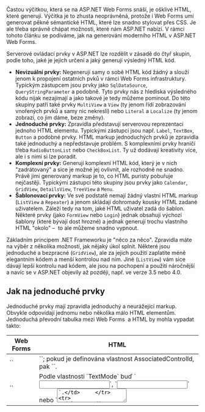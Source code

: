 <!-- dcterms:identifier = aspnetcz#304 -->
<!-- dcterms:title = Optimalizace HTML v ASP.NET Web Forms -->
<!-- dcterms:abstract = Častou výčitkou, která se na ASP.NET Web Forms snáší, je ošklivé HTML, které generují. Výčitka je to zhusta neoprávněná, protože i Web Forms umí generovat pěkné sémantické HTML, které lze snadno stylovat přes CSS. Je ale třeba správně chápat možnosti, které nám ASP.NET nabízí. V rámci tohoto článku se podíváme, jak na generování moderního HTML v ASP.NET Web Forms. -->
<!-- np9:categoryId = 1 -->
<!-- x4w:category = Tipy, triky -->
<!-- np9:authorId = 1 -->
<!-- np9:authorEmail = michal.valasek@altairis.cz -->
<!-- dcterms:creator = Michal Altair Valášek -->
<!-- dcterms:created = 2010-10-27T00:14:36.09+02:00 -->
<!-- dcterms:dateAccepted = 2010-10-27T00:14:37.247+02:00 -->
<!-- x4w:pictureWidth = 150 -->
<!-- x4w:pictureHeight = 150 -->
<!-- x4w:pictureUrl = /perex-pictures/20101027-optimalizace-html-v-asp-net-web-forms.jpg -->

Častou výčitkou, která se na ASP.NET Web Forms snáší, je ošklivé HTML, které generují. Výčitka je to zhusta neoprávněná, protože i Web Forms umí generovat pěkné sémantické HTML, které lze snadno stylovat přes CSS. Je ale třeba správně chápat možnosti, které nám ASP.NET nabízí. V rámci tohoto článku se podíváme, jak na generování moderního HTML v ASP.NET Web Forms.

Serverové ovládací prvky v ASP.NET lze rozdělit v zásadě do čtyř skupin, podle toho, jaké je jejich určení a jaký generují výsledný HTML kód.

*   **Nevizuální prvky:** Negenerují samy o sobě HTML kód žádný a slouží jenom k propojení ostatních pvků v rámci Web Forms infrastruktury. Typickým zástupcem jsou prvky jako `SqlDataSource`, `QueryStringParameter` a podobně. Tyto prvky nás z hlediska výsledného kódu nijak nezajímají a jako takové je tedy můžeme pominout. Do této skupiny patří také prvky `MultiView` a `View` (ty jenom řídí zobrazování vnořených prvků a samy nic nekreslí) nebo `Literal` a `Localize` (ty jenom zobrazí, co jim dáme, beze změny). 
*   **Jednoduché prvky:** Zpravidla představují serverovou reprezentaci jednoho HTML elementu. Typickými zástupci jsou např. `Label`, `TextBox`, `Button` a podobné prvky. HTML markup jednoduchých prvků je zpravidla také jednoduchý a nepředstavuje problém. S komplexními prvky hraničí třeba `RadioButtonList` nebo `CheckBoxList`. Ty už dodávají kreativity více, ale i s nimi si lze poradit. 
*   **Komplexní prvky:** Generují komplexní HTML kód, který je v nich "zadrátovaný" a sice je možné jej ovlivnit, ale rozhodně ne snadno. Právě jimi generovaný markup je to, co HTML puristy pobuřuje nejčastěji. Typickými zástupci této skupiny jsou prvky jako `Calendar`, `GridView`, `DetailsView`, `TreeView` a `Menu`. 
*   **Šablonovací prvky:** Ve své podstatě nemají žádný vlastní HTML markup (`ListView` a `Repeater`) a jenom skládají dohromady kousky HTML zadané uživatelem. Záleží tedy na tom, jaké HTML uživatel zadá do šablon. Některé prvky (jako `FormView` nebo `Login`) jednak obsahují výchozí šablony (které bývají dost hrozné) a jednak generují trochu vlastního HTML "okolo" –  to ale můžeme snadno vypnout.   

Základním principem .NET Frameworku je "něco za něco". Zpravidla máte na výběr z několika možností, jak nějaký úkol splnit. Některé jsou jednoduché a bezpracné (`GridView`), ale za jejich použití zaplatíte méně elegantním kódem a menší kontrolou nad ním. Jiné (`ListView`) vám sice dávají lepší kontrolu nad kódem, ale jsou na pochopení a použití náročnější a navíc se v ASP.NET objevily až později, např. ve verze 3.5 nebo 4.0.

## Jak na jednoduché prvky

Jednoduché prvky mají zpravidla jednoduchý a neurážející markup. Obvykle odpovídají jednomu nebo několika málo HTML elementům. Jednoduchá převodní tabulka mezi Web Forms  a HTML by mohla vypadat takto:
  <table><thead>     <tr>       <th>Web Forms</th>        <th>HTML</th>     </tr>   </thead><tbody>     <tr>       <td>`<asp:Label>`</td>        <td>`<span>`; pokud je definována vlastnost AssociatedControlId, pak `<label>`.</td>     </tr>      <tr>       <td>`<asp:TextBox>`</td>        <td>Podle vlastnosti `TextMode` buď `<input type="text">`, `<input type="password">` nebo `<textarea>`.</td>     </tr>      <tr>       <td>`<asp:RadioButton>`</td>        <td>`<input type="radio">`; pokud je definována vlastnost `Text`, tak také `<label>`.</td>     </tr>      <tr>       <td>`<asp:CheckBox>`</td>        <td>`<input type="checkbox">`; pokud je definována vlastnost `Text`, tak také `<label>`.</td>     </tr>      <tr>       <td>`<asp:Button>`</td>        <td>`<input type="submit">`</td>     </tr>      <tr>       <td>`<asp:LinkButton>`</td>        <td>`<a href="…">…</a>`</td>     </tr>      <tr>       <td>`<asp:ImageButton>`</td>        <td>`<input type="image">`</td>     </tr>      <tr>       <td>`<asp:Image>`</td>        <td>`<img src="…">`</td>     </tr>      <tr>       <td>`<asp:HyperLink>`</td>        <td>`<a href="…">…</a>`</td>     </tr>      <tr>       <td>`<asp:DropDownList>`</td>        <td>`<select size="1">`</td>     </tr>      <tr>       <td>`<asp:ListView>`</td>        <td>`<select size="n">`</td>     </tr>      <tr>       <td>`<asp:*Validator>`</td>        <td>`<span>` + validační JavaScript</td>     </tr>      <tr>       <td>`<asp:ValidationSummary>`</td>        <td>Záleží na nastavení, ale obvykle `<ul>` a `<li>`.</td>     </tr>   </tbody></table>  

Výše uvedené prvky nepředstavují obvykle z hlediska HTML markupu žádný problém. Generovaný HTML kód je jednoduchý, validní a přehledný. Jediná "ošklivost" jsou dlouhá a automaticky generovaná ID, která budou pojednána dále samostatně.

Do rodiny jednoduchých prvků v zásadě patří ještě `CheckBoxList` a `RadioButtonList`. Zatímco výše zmíněné prvky `CheckBox` a `RadioButton` reprezentují jeden konkrétní ovládací prvek, tak tyto představují celou jejich kolekci. Pomocí vlastnosti `RepeatLayout` pak lze určit, jak mají být jednotlivé prvky poskládány. Výchozí hodnota – `Table` – je sice "blbuvzdorná", ale z hlediska HTML markupu nejproblematičtější. V závislosti na požadovaném vyznění je zpravidla lepší zvolit `Flow`, `OrderedList` nebo `UnorderedList`.

## Co s komplexními prvky

Komplexní prvky jsou ty, které generují rozličné divoké HTML. Platíme tím za pohodlí, které nám přinášejí. V obecné rovině je podle mého názoru dobré je nepoužívat vůbec a nahradit je jinými technikami.

Místo `GridView` lze použít `ListView` s patřičnými šablonami. Prvek `DetailsView` lze nahradit podle okolností buď opět prvkem `ListView` a nebo `FormView`. Nenahraditelné (resp. obtížně nahraditelné) jsou tyto prvky jenom ve scénářích typu ASP.NET Dynamic Data. Tam musíme při dynamickém generování UI krásné HTML oželet a nebo použít adaptéry, o nichž bude řeč později.

Prvek `Calendar` je dle mého soudu lepší nepoužívat vůbec a nahradit jej nějakými vyskakovacími řešeními na bází JavaScriptu – např. z jQuery UI nebo Ajax Control Toolkitu.

Pro prvky `TreeView` a `Menu` platí v zásadě totéž. Existují pro ně civilizující adaptéry, ale obecně bych se bez nich raději obešel.

## Šablonovací prvky

Do této kategorie patří především prvky `Repeater` (ten je v ASP.NET odjakživa) a `ListView` (od verze 3.5). Tyhle prvky nedělají nic jiného, než že skládají zadaná markup za sebe (`Repeater`) a nebo do sebe (`ListView`). `Repeater` umí data jenom jednoduše zobrazovat, `ListView` je plnohodnotná komponenta, která zvládá editaci, řazení, stránkování atd. Tyto prvky samy žádný markup negenerují a výsledný kód je tedy plně v rukách programátora.

Dále pak sem patří komponenty odvozené od prvku `Wizard`. Nejčastěji tedy prvky týkající se membershippingu: `Login`, `ChangePassword`… A konečně prvek `FormView`. Tyhle komponenty mohou fungovat v zásadě ve dvou režimech: buďto se použije nějaký jejich výchozí vzhled, nebo můžete definovat vlastní šablony. Ty vestavěné bývají dost hrozné. Další problém s touto rodinkou prvků spočívá v tom, že i když si definujete vlastní šablonu, tak vám okolo ní prvky vytvoří obálku v podobě ošklivé tabulky. Tomu se dá zabránit opět pomocí adaptérů a nebo, od verze 4.0, přidáním atributu `RenderOuterTable="false"`.

## Control Adapters

Control adaptéry jsou technologie původně vymyšlená pro adaptivní rendering, tedy možnost měnit HTML kód podle toho, z jakého prohlížeče a zařízení uživatel přistupuje. Lze vytvořit vlastní třídu, která se pak postará o renderování, místo toho prvku samotného. Jedná se o jediný způsob, jak změnit HTML kód, který generují. Jejich smysl nicméně postupně mizí, se změnami, které přináší ASP.NET 4.0.

Pokud se jim chcete věnovat, doporučuji nastudovat si fungování [CSS Friendly Control Adapters](http://cssfriendly.codeplex.com/). To je hotová sada adaptérů, původně od Microsoftu, nyní open source. Slouží k "učesání" výstupu běžných ASP.NET prvků.

## Závěrem

Ačkoliv je získání kontroly nad výsledným HTML kódem v případě ASP.NET Web Forms poněkud méně přímočaré, než např. v případě ASP.NET MVC, je možné. I pomocí ASP.NET Web Forms lze vytvářet stránky, které mají čistý a semanticky strukturovaný markup. Hodně tomu pomohla verze 4.0, kde se obejdeme i bez "hardcore" variant, jako jsou control adaptéry. V předchozích verzích byl přístup pravda poněkud komplikovanější.